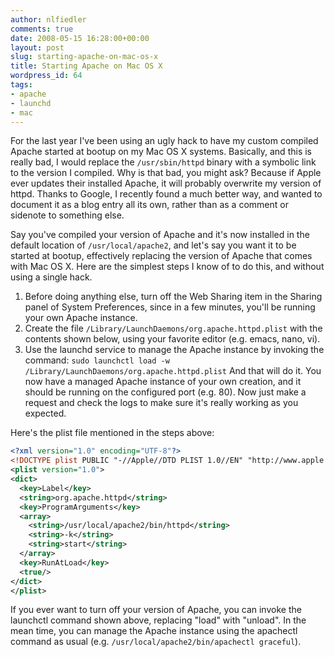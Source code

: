 ```yaml
---
author: nlfiedler
comments: true
date: 2008-05-15 16:28:00+00:00
layout: post
slug: starting-apache-on-mac-os-x
title: Starting Apache on Mac OS X
wordpress_id: 64
tags:
- apache
- launchd
- mac
---
```


For the last year I've been using an ugly hack to have my custom compiled Apache started at bootup on my Mac OS X systems. Basically, and this is really bad, I would replace the `/usr/sbin/httpd` binary with a symbolic link to the version I compiled. Why is that bad, you might ask? Because if Apple ever updates their installed Apache, it will probably overwrite my version of httpd. Thanks to Google, I recently found a much better way, and wanted to document it as a blog entry all its own, rather than as a comment or sidenote to something else.

Say you've compiled your version of Apache and it's now installed in the default location of `/usr/local/apache2`, and let's say you want it to be started at bootup, effectively replacing the version of Apache that comes with Mac OS X. Here are the simplest steps I know of to do this, and without using a single hack.

1. Before doing anything else, turn off the Web Sharing item in the Sharing panel of System Preferences, since in a few minutes, you'll be running your own Apache instance.
1. Create the file `/Library/LaunchDaemons/org.apache.httpd.plist` with the contents shown below, using your favorite editor (e.g. emacs, nano, vi).
1. Use the launchd service to manage the Apache instance by invoking the command: `sudo launchctl load -w /Library/LaunchDaemons/org.apache.httpd.plist`
And that will do it. You now have a managed Apache instance of your own creation, and it should be running on the configured port (e.g. 80). Now just make a request and check the logs to make sure it's really working as you expected.

Here's the plist file mentioned in the steps above:

~~~ xml
<?xml version="1.0" encoding="UTF-8"?>
<!DOCTYPE plist PUBLIC "-//Apple//DTD PLIST 1.0//EN" "http://www.apple.com/DTDs/PropertyList-1.0.dtd">
<plist version="1.0">
<dict>
  <key>Label</key>
  <string>org.apache.httpd</string>
  <key>ProgramArguments</key>
  <array>
    <string>/usr/local/apache2/bin/httpd</string>
    <string>-k</string>
    <string>start</string>
  </array>
  <key>RunAtLoad</key>
  <true/>
</dict>
</plist>
~~~

If you ever want to turn off your version of Apache, you can invoke the launchctl command shown above, replacing "load" with "unload". In the mean time, you can manage the Apache instance using the apachectl command as usual (e.g. `/usr/local/apache2/bin/apachectl graceful`).
